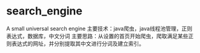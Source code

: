 # search_engine
A small universal search engine
主要技术：java爬虫，java线程池管理，正则表达式，数据库，中文分词
主要思路：从设置的首页开始爬虫，爬取满足某些正则表达式的网址，并分别提取其中文进行分词及建立索引。
